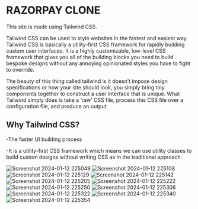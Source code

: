 # RAZORPAY CLONE

   This site is made using Tailwind CSS.
   
   Tailwind CSS can be used to style websites in the fastest and easiest way. Tailwind CSS is basically a utility-first CSS framework for rapidly building custom user interfaces. It is a highly customizable, low-level CSS framework that gives you all of the building blocks you need to build bespoke designs without any annoying opinionated styles you have to fight to override.

   The beauty of this thing called tailwind is it doesn’t impose design specifications or how your site should look, you simply bring tiny components together to construct a user interface that is unique. What Tailwind simply does is take a ‘raw’ CSS file, process this CSS file over a configuration file, and produce an output.

##   Why Tailwind CSS?
   
   -The faster UI building process
   
   -It is a utility-first CSS framework which means we can use utility classes to build custom designs without writing CSS as in the traditional approach.
   
![Screenshot 2024-01-12 225049](https://github.com/yashraj4823/RazorPay-Clone/assets/115372664/5a638317-0f6e-469d-a1ba-3611031511c0)
![Screenshot 2024-01-12 225108](https://github.com/yashraj4823/RazorPay-Clone/assets/115372664/a3fb5f01-017a-4a8c-b1f8-70e2856cebaf)
![Screenshot 2024-01-12 225129](https://github.com/yashraj4823/RazorPay-Clone/assets/115372664/f11a431e-2fba-4c59-9610-957a8351d52c)
![Screenshot 2024-01-12 225142](https://github.com/yashraj4823/RazorPay-Clone/assets/115372664/ed49357e-9184-4920-9bcf-653996dcb997)
![Screenshot 2024-01-12 225205](https://github.com/yashraj4823/RazorPay-Clone/assets/115372664/58b3ef71-06a4-46b9-bf98-95c17c1b0063)
![Screenshot 2024-01-12 225222](https://github.com/yashraj4823/RazorPay-Clone/assets/115372664/46712324-20b9-4a5b-be03-cc52fcbe23e2)
![Screenshot 2024-01-12 225250](https://github.com/yashraj4823/RazorPay-Clone/assets/115372664/462bcca9-3f21-4331-9d50-98f2d470c5fc)
![Screenshot 2024-01-12 225306](https://github.com/yashraj4823/RazorPay-Clone/assets/115372664/12e31ae9-b1d7-44b8-bcf6-a004b34a46cf)
![Screenshot 2024-01-12 225322](https://github.com/yashraj4823/RazorPay-Clone/assets/115372664/340335de-fee3-4292-9e43-d70713d5e8e2)
![Screenshot 2024-01-12 225340](https://github.com/yashraj4823/RazorPay-Clone/assets/115372664/6d2284df-b7e4-4144-8f07-3ee530c0c1ce)
![Screenshot 2024-01-12 225354](https://github.com/yashraj4823/RazorPay-Clone/assets/115372664/308fd428-21e4-485a-8af3-988a76c9ffdc)
